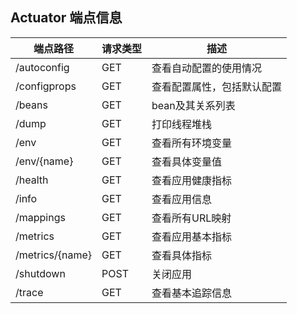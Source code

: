 ## Actuator 端点信息

| 端点路径 |  请求类型  |  描述             |
| --------- | ------------| ------------ |
| /autoconfig    |  GET  | 查看自动配置的使用情况 |
| /configprops    |  GET   | 查看配置属性，包括默认配置 |
| /beans   |  GET | bean及其关系列表  |
| /dump   |  GET    | 打印线程堆栈  |
| /env   |  GET     | 查看所有环境变量   |
| /env/{name}    |  GET    | 查看具体变量值   |
| /health    |  GET  | 查看应用健康指标 |
| /info    |  GET   | 查看应用信息 |
| /mappings   |  GET | 查看所有URL映射  |
| /metrics    |  GET   | 查看应用基本指标  |
| /metrics/{name}    |  GET   | 查看具体指标  |
| /shutdown    |  POST    | 关闭应用   |
| /trace     |  GET   | 查看基本追踪信息  |
